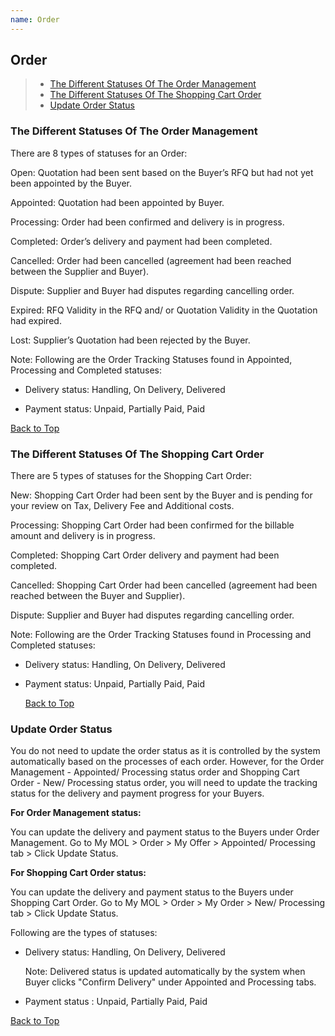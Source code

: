 ```yaml
---
name: Order 
---
```


## Order

>   * [The Different Statuses Of The Order Management](#the-different-statuses-of-the-order-management)
>   * [The Different Statuses Of The Shopping Cart Order](#the-different-statuses-of-the-shopping-cart-order)
>   * [Update Order Status](#update-order-status)

###  The Different Statuses Of The Order Management

There are 8 types of statuses for an Order:

Open: Quotation had been sent based on the Buyer’s RFQ but had not yet been appointed by the Buyer.

Appointed: Quotation had been appointed by Buyer.

Processing: Order had been confirmed and delivery is in progress.

Completed: Order’s delivery and payment had been completed.

Cancelled: Order had been cancelled (agreement had been reached between the Supplier and Buyer).

Dispute: Supplier and Buyer had disputes regarding cancelling order. 

Expired: RFQ Validity in the RFQ and/ or Quotation Validity in the Quotation had expired.

Lost: Supplier’s Quotation had been rejected by the Buyer.

Note: Following are the Order Tracking Statuses found in Appointed, Processing and Completed statuses:

-	Delivery status: Handling, On Delivery, Delivered

-	Payment status: Unpaid, Partially Paid, Paid

  [Back to Top](order#)

###  The Different Statuses Of The Shopping Cart Order

There are 5 types of statuses for the Shopping Cart Order:

New: Shopping Cart Order had been sent by the Buyer and is pending for your review on Tax, Delivery Fee and Additional costs.

Processing: Shopping Cart Order had been confirmed for the billable amount and delivery is in progress.

Completed: Shopping Cart Order delivery and payment had been completed.

Cancelled: Shopping Cart Order had been cancelled (agreement had been reached between the Buyer and Supplier).

Dispute: Supplier and Buyer had disputes regarding cancelling order. 

Note: Following are the Order Tracking Statuses found in Processing and Completed statuses:

- Delivery status: Handling, On Delivery, Delivered

- Payment status: Unpaid, Partially Paid, Paid

  [Back to Top](order#)

###  Update Order Status

You do not need to update the order status as it is controlled by the system automatically based on the processes of each order. However, for the Order Management - Appointed/ Processing  status order and Shopping Cart Order - New/ Processing status order, you will need to update the tracking status for the delivery and payment progress for your Buyers. 

**For Order Management status:**

You can update the delivery and payment status to the Buyers under Order Management. Go to My MOL > Order > My Offer > Appointed/ Processing tab > Click Update Status. 

**For Shopping Cart Order status:**

You can update the delivery and payment status to the Buyers under Shopping Cart Order. Go to My MOL > Order > My Order > New/ Processing tab > Click Update Status. 

Following are the types of statuses:

-	Delivery status: Handling, On Delivery, Delivered 

    Note: Delivered status is updated automatically by the system when Buyer clicks "Confirm Delivery" under Appointed and Processing tabs.
 
-	Payment status : Unpaid, Partially Paid, Paid  

  [Back to Top](order#)
  
